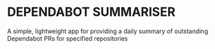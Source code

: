 # DEPENDABOT SUMMARISER

A simple, lightweight app for providing a daily summary of outstanding Dependabot PRs for specified repositories
